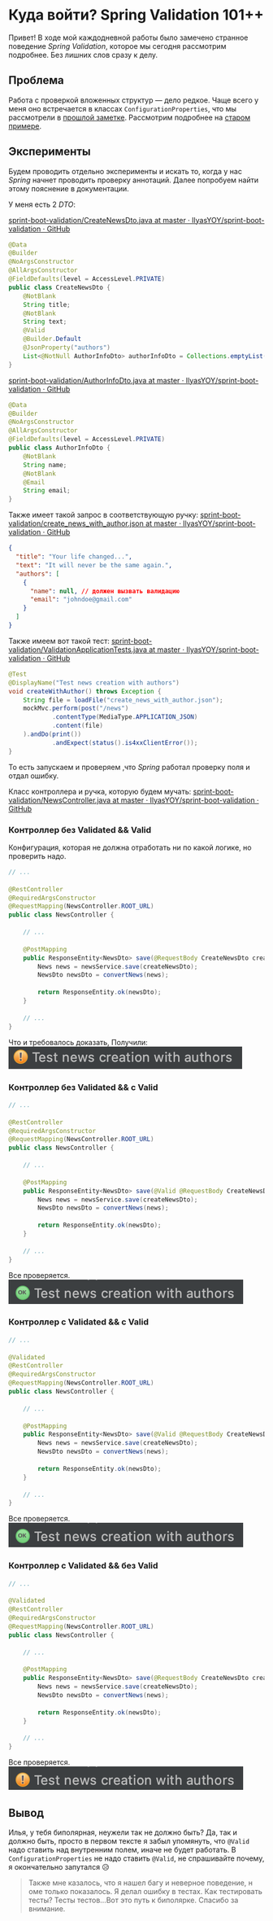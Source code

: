 # Куда войти? Spring Validation 101++
Привет! В ходе мой каждодневной работы было замечено странное поведение *Spring Validation*, которое мы сегодня рассмотрим подробнее. Без лишних слов сразу к делу. 

## Проблема 
Работа с проверкой вложенных структур — дело редкое. Чаще всего у меня оно встречается в классах `ConfigurationProperties`, что мы рассмотрели в [прошлой заметке](https://t.me/kydavoiti/6). Рассмотрим подробнее на [старом примере](https://github.com/IlyasYOY/sprint-boot-validation).

## Эксперименты
Будем проводить отдельно эксперименты и искать то, когда у нас *Spring* начнет проводить проверку аннотаций. Далее попробуем найти этому пояснение в документации. 

У меня есть 2 *DTO*: 

[sprint-boot-validation/CreateNewsDto.java at master · IlyasYOY/sprint-boot-validation · GitHub](https://github.com/IlyasYOY/sprint-boot-validation/blob/master/src/main/java/com/example/validation/controller/dto/CreateNewsDto.java)
```java
@Data
@Builder
@NoArgsConstructor
@AllArgsConstructor
@FieldDefaults(level = AccessLevel.PRIVATE)
public class CreateNewsDto {
    @NotBlank
    String title;
    @NotBlank
    String text;
    @Valid
    @Builder.Default
    @JsonProperty("authors")
    List<@NotNull AuthorInfoDto> authorInfoDto = Collections.emptyList();
}
```
[sprint-boot-validation/AuthorInfoDto.java at master · IlyasYOY/sprint-boot-validation · GitHub](https://github.com/IlyasYOY/sprint-boot-validation/blob/master/src/main/java/com/example/validation/controller/dto/AuthorInfoDto.java)
```java
@Data
@Builder
@NoArgsConstructor
@AllArgsConstructor
@FieldDefaults(level = AccessLevel.PRIVATE)
public class AuthorInfoDto {
    @NotBlank
    String name;
    @NotBlank
    @Email
    String email;
}
```

Также имеет такой запрос в соответствующую ручку: 
[sprint-boot-validation/create_news_with_author.json at master · IlyasYOY/sprint-boot-validation · GitHub](https://github.com/IlyasYOY/sprint-boot-validation/blob/master/src/test/resources/files/create_news_with_author.json)
```json
{
  "title": "Your life changed...",
  "text": "It will never be the same again.",
  "authors": [
    {
      "name": null, // должен вызвать валидацию
      "email": "johndoe@gmail.com"
    }
  ]
}
```

Также имеем вот такой тест: 
[sprint-boot-validation/ValidationApplicationTests.java at master · IlyasYOY/sprint-boot-validation · GitHub](https://github.com/IlyasYOY/sprint-boot-validation/blob/master/src/test/java/com/example/validation/ValidationApplicationTests.java)
```java
@Test
@DisplayName("Test news creation with authors")
void createWithAuthor() throws Exception {
    String file = loadFile("create_news_with_author.json");
    mockMvc.perform(post("/news")
            .contentType(MediaType.APPLICATION_JSON)
            .content(file)
    ).andDo(print())
            .andExpect(status().is4xxClientError());
}
```

То есть запускаем и проверяем ,что *Spring* работал проверку поля и отдал ошибку.

Класс контроллера и ручка, которую будем мучать: [sprint-boot-validation/NewsController.java at master · IlyasYOY/sprint-boot-validation · GitHub](https://github.com/IlyasYOY/sprint-boot-validation/blob/master/src/main/java/com/example/validation/controller/NewsController.java#L63) 

### Контроллер без Validated && Valid

Конфигурация, которая не должна отработать ни по какой логике, но проверить надо.

```java
// ...

@RestController
@RequiredArgsConstructor
@RequestMapping(NewsController.ROOT_URL)
public class NewsController {

    // ... 

    @PostMapping
    public ResponseEntity<NewsDto> save(@RequestBody CreateNewsDto createNewsDto) {
        News news = newsService.save(createNewsDto);
        NewsDto newsDto = convertNews(news);

        return ResponseEntity.ok(newsDto);
    }

    // ...
}
```

Что и требовалось доказать, Получили: 
![](validation-plus-plus/31A819BD-10B0-4C6E-8FA1-C4B8338B8A38.png)

### Контроллер без Validated && с Valid

```java
// ...

@RestController
@RequiredArgsConstructor
@RequestMapping(NewsController.ROOT_URL)
public class NewsController {

    // ... 

    @PostMapping
    public ResponseEntity<NewsDto> save(@Valid @RequestBody CreateNewsDto createNewsDto) {
        News news = newsService.save(createNewsDto);
        NewsDto newsDto = convertNews(news);

        return ResponseEntity.ok(newsDto);
    }

    // ...
}
```

Все проверяется.
![](validation-plus-plus/E1775A81-FE1B-459C-AAF0-399A37D140F2.png)

### Контроллер с Validated && с Valid

```java
// ...

@Validated
@RestController
@RequiredArgsConstructor
@RequestMapping(NewsController.ROOT_URL)
public class NewsController {

    // ... 

    @PostMapping
    public ResponseEntity<NewsDto> save(@Valid @RequestBody CreateNewsDto createNewsDto) {
        News news = newsService.save(createNewsDto);
        NewsDto newsDto = convertNews(news);

        return ResponseEntity.ok(newsDto);
    }

    // ...
}
```

Все проверяется.
![](validation-plus-plus/E1775A81-FE1B-459C-AAF0-399A37D140F2%202.png)

### Контроллер с Validated && без Valid

```java
// ...

@Validated
@RestController
@RequiredArgsConstructor
@RequestMapping(NewsController.ROOT_URL)
public class NewsController {

    // ... 

    @PostMapping
    public ResponseEntity<NewsDto> save(@RequestBody CreateNewsDto createNewsDto) {
        News news = newsService.save(createNewsDto);
        NewsDto newsDto = convertNews(news);

        return ResponseEntity.ok(newsDto);
    }

    // ...
}
```

Все проверяется.
![](validation-plus-plus/68A8E97C-03CA-4C2C-87E3-81744EED0C24.png)

## Вывод
Илья, у тебя биполярная, неужели так не должно быть? Да, так и должно быть, просто в первом тексте я забыл упомянуть, что `@Valid` надо ставить над внутренним полем, иначе не будет работать. В `ConfigurationProperties` не надо ставить `@Valid`, не спрашивайте почему, я окончательно запутался 😥

> Также мне казалось, что я нашел багу и неверное поведение, н оме только показалось. Я делал ошибку в тестах. Как тестировать тесты? Тесты тестов…Вот это путь к биполярке. Спасибо за внимание.   
